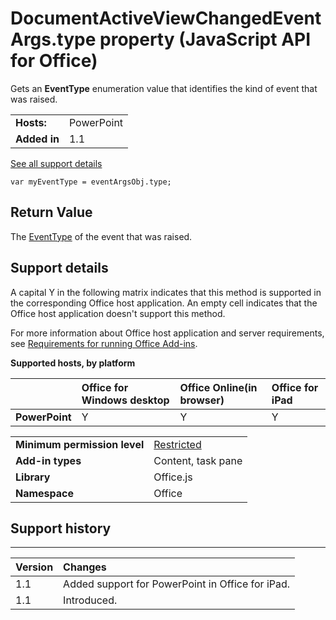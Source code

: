 
# DocumentActiveViewChangedEventArgs.type property (JavaScript API for Office)
Gets an  **EventType** enumeration value that identifies the kind of event that was raised.

|||
|:-----|:-----|
|**Hosts:**|PowerPoint|
|**Added in**|1.1|
[See all support details](#bk_support)

```
var myEventType = eventArgsObj.type;
```


## Return Value

The [EventType](../reference/enumerations/eventtype-enumeration.md) of the event that was raised.


## Support details
<a name="bk_support"> </a>

A capital Y in the following matrix indicates that this method is supported in the corresponding Office host application. An empty cell indicates that the Office host application doesn't support this method.

For more information about Office host application and server requirements, see [Requirements for running Office Add-ins](http://msdn.microsoft.com/library/67340567-bb9a-498c-96d3-3f52f28c16bc%28Office.15%29.aspx).


**Supported hosts, by platform**


||**Office for Windows desktop**|**Office Online(in browser)**|**Office for iPad**|
|:-----|:-----|:-----|:-----|
|**PowerPoint**|Y|Y|Y|

|||
|:-----|:-----|
|**Minimum permission level**|[Restricted](http://msdn.microsoft.com/library/da2efadc-4ebf-45fe-be39-397ac1eb1dbd%28Office.15%29.aspx)|
|**Add-in types**|Content, task pane|
|**Library**|Office.js|
|**Namespace**|Office|

## Support history
<a name="bk_history"> </a>




****


|**Version**|**Changes**|
|:-----|:-----|
|1.1|Added support for PowerPoint in Office for iPad.|
|1.1|Introduced.|
